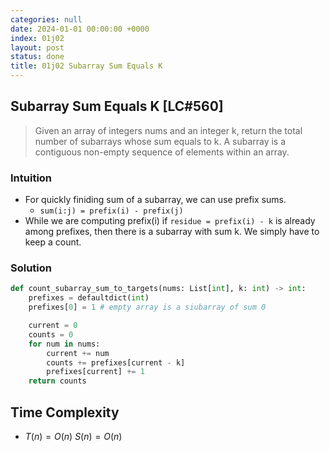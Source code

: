 ```yaml
---
categories: null
date: 2024-01-01 00:00:00 +0000
index: 01j02
layout: post
status: done
title: 01j02 Subarray Sum Equals K
---
```


## Subarray Sum Equals K [LC#560]
> Given an array of integers nums and an integer k, return the total number of subarrays whose sum equals to k. A subarray is a contiguous non-empty sequence of elements within an array.


### Intuition
- For quickly finiding sum of a subarray, we can use prefix sums. 
    - `sum(i:j) = prefix(i) - prefix(j)`
- While we are computing prefix(i) if `residue = prefix(i) - k` is already among prefixes, then there is a subarray with sum k. We simply have to keep a count.

### Solution

```python
def count_subarray_sum_to_targets(nums: List[int], k: int) -> int:
    prefixes = defaultdict(int)
    prefixes[0] = 1 # empty array is a siubarray of sum 0

    current = 0
    counts = 0
    for num in nums:
        current += num
        counts += prefixes[current - k]
        prefixes[current] += 1
    return counts
```
## Time Complexity
- $T(n) = O(n)$ $S(n) = O(n)$